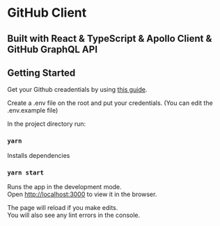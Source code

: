 # GitHub Client

## Built with React & TypeScript & Apollo Client & GitHub GraphQL API

## Getting Started

Get your Github creadentials by using [this guide](https://docs.github.com/en/authentication/keeping-your-account-and-data-secure/creating-a-personal-access-token).

Create a .env file on the root and put your credentials. (You can edit the .env.example file)

In the project directory run:

### `yarn`

Installs dependencies

### `yarn start`

Runs the app in the development mode.\
Open [http://localhost:3000](http://localhost:3000) to view it in the browser.

The page will reload if you make edits.\
You will also see any lint errors in the console.
